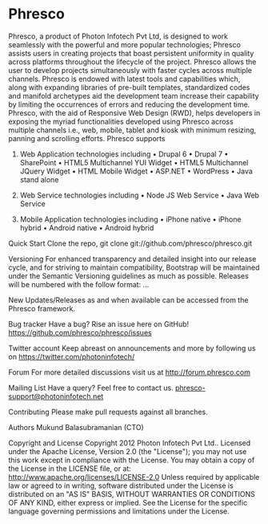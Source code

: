 Phresco 
=================
Phresco, a product of Photon Infotech Pvt Ltd, is designed to work seamlessly with the powerful and more popular technologies; Phresco assists users in creating projects that boast persistent uniformity in quality across platforms throughout the lifecycle of the project.
Phresco allows the user to develop projects simultaneously with faster cycles across multiple channels. Phresco is endowed with latest tools and capabilities which, along with expanding libraries of pre-built templates, standardized codes and manifold archetypes aid the development team increase their capability by limiting the occurrences of errors and reducing the development time.
Phresco, with the aid of Responsive Web Design (RWD), helps developers in exposing the myriad functionalities developed using Phresco across multiple channels i.e., web, mobile, tablet and kiosk with minimum resizing, panning and scrolling efforts.
Phresco supports
1.  Web Application technologies including
•	Drupal 6
•	Drupal 7
•	SharePoint
•	HTML5 Multichannel YUI Widget
•	HTML5 Multichannel JQuery Widget
•	HTML Mobile Widget
•	ASP.NET
•	WordPress
•	Java stand alone

2.	Web Service technologies including
•	Node JS Web Service
•	Java Web Service

3.	Mobile Application technologies including
•	iPhone native
•	iPhone hybrid
•	Android native
•	Android hybrid



Quick Start
Clone the repo, git clone git://github.com/phresco/phresco.git 

Versioning
For enhanced transparency and detailed insight into our release cycle, and for striving to maintain compatibility, Bootstrap will be maintained under the Semantic Versioning guidelines as much as possible.
Releases will be numbered with the follow format:
<major>.<minor>.<fix>.<iteration>

New Updates/Releases as and when available can be accessed from the Phresco framework. 

Bug tracker
Have a bug? Rise an issue here on GitHub!
https://github.com/phresco/phresco/issues

Twitter account
Keep abreast on announcements and more by following us on
https://twitter.com/photoninfotech/

Forum
For more detailed discussions visit us at 
http://forum.phresco.com


Mailing List
Have a query? Feel free to contact us.
phresco-support@photoninfotech.net

Contributing
Please make pull requests against all branches. 

Authors
Mukund Balasubramanian (CTO)

Copyright and License
Copyright 2012 Photon Infotech Pvt Ltd..
Licensed under the Apache License, Version 2.0 (the "License"); you may not use this work except in compliance with the License. You may obtain a copy of the License in the LICENSE file, or at:
http://www.apache.org/licenses/LICENSE-2.0
Unless required by applicable law or agreed to in writing, software distributed under the License is distributed on an "AS IS" BASIS, WITHOUT WARRANTIES OR CONDITIONS OF ANY KIND, either express or implied. See the License for the specific language governing permissions and limitations under the License.

